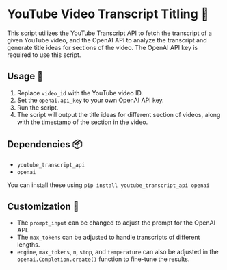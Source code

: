 # YouTube Video Transcript Titling :movie_camera: 

This script utilizes the YouTube Transcript API to fetch the transcript of a given YouTube video, and the OpenAI API to analyze the transcript and generate title ideas for sections of the video. The OpenAI API key is required to use this script.

## Usage :wrench:
1. Replace `video_id` with the YouTube video ID.
2. Set the `openai.api_key` to your own OpenAI API key.
3. Run the script.
4. The script will output the title ideas for different section of videos, along with the timestamp of the section in the video.

## Dependencies :package:
- `youtube_transcript_api`
- `openai`

You can install these using `pip install youtube_transcript_api openai`

## Customization :wrench:
- The `prompt_input` can be changed to adjust the prompt for the OpenAI API.
- The `max_tokens` can be adjusted to handle transcripts of different lengths.
- `engine`, `max_tokens`, `n`, `stop`, and `temperature` can also be adjusted in the `openai.Completion.create()` function to fine-tune the results.
